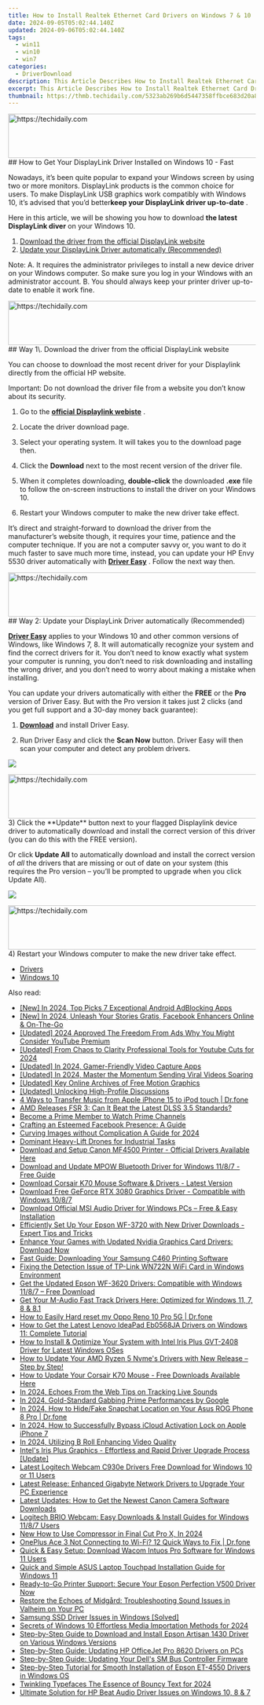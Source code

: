 ```yaml
---
title: How to Install Realtek Ethernet Card Drivers on Windows 7 & 10
date: 2024-09-05T05:02:44.140Z
updated: 2024-09-06T05:02:44.140Z
tags:
  - win11
  - win10
  - win7
categories:
  - DriverDownload
description: This Article Describes How to Install Realtek Ethernet Card Drivers on Windows 7 & 10
excerpt: This Article Describes How to Install Realtek Ethernet Card Drivers on Windows 7 & 10
thumbnail: https://thmb.techidaily.com/5323ab269b6d5447358ffbce683d20a8b0db809b59cc59254c5cb25869dff46a.jpg
---
```


<!-- affiliate ads begin -->
<a href="https://aligracehair.sjv.io/c/5597632/2016148/19272" target="_top" id="2016148">
  <img src="//a.impactradius-go.com/display-ad/19272-2016148" border="0" alt="https://techidaily.com" width="728" height="90"/>
</a>
<img height="0" width="0" src="https://aligracehair.sjv.io/i/5597632/2016148/19272" style="position:absolute;visibility:hidden;" border="0" />
<!-- affiliate ads end -->
## How to Get Your DisplayLink Driver Installed on Windows 10 - Fast

Nowadays, it’s been quite popular to expand your Windows screen by using two or more monitors. DisplayLink products is the common choice for users. To make DisplayLink USB graphics work compatibly with Windows 10, it’s advised that you’d better**keep your DisplayLink driver up-to-date** .

 Here in this article, we will be showing you how to download **the latest DisplayLink diver**  on your Windows 10.

1. [Download the driver from the official DisplayLink website](https://tools.techidaily.com/drivereasy/download/)
2. [Update your DisplayLink Driver automatically (Recommended)](https://www.drivereasy.com/knowledge/download-displaylink-driver-windows-easily/#way2)

 Note:
 A. It requires the administrator privileges to install a new device driver on your Windows computer. So make sure you log in your Windows with an administrator account.
 B. You should always keep your printer driver up-to-date to enable it work fine.

<!-- affiliate ads begin -->
<a href="https://imp.i357552.net/c/5597632/1061528/11832" target="_top" id="1061528">
  <img src="//a.impactradius-go.com/display-ad/11832-1061528" border="0" alt="https://techidaily.com" width="728" height="90"/>
</a>
<img height="0" width="0" src="https://imp.i357552.net/i/5597632/1061528/11832" style="position:absolute;visibility:hidden;" border="0" />
<!-- affiliate ads end -->
## Way 1\. Download the driver from the official DisplayLink website

 You can choose to download the most recent driver for your Displaylink directly from the official HP website.

 Important: Do not download the driver file from a website you don’t know about its security.

 1) Go to the [**official Displaylink webiste**](http://www.displaylink.com/) .

 2) Locate the driver download page.

 3) Select your operating system. It will takes you to the download page then.

 4) Click the **Download**  next to the most recent version of the driver file.

 5) When it completes downloading, **double-click**  the downloaded **.exe**  file to follow the on-screen instructions to install the driver on your Windows 10.

 6) Restart your Windows computer to make the new driver take effect.

 It’s direct and straight-forward to download the driver from the manufacturer’s website though, it requires your time, patience and the computer technique. If you are not a computer savvy or, you want to do it much faster to save much more time, instead, you can update your HP Envy 5530 driver automatically with **[Driver Easy](https://tools.techidaily.com/drivereasy/download/)**  . Follow the next way then.

<!-- affiliate ads begin -->
<a href="https://aligracehair.sjv.io/c/5597632/1902294/19272" target="_top" id="1902294">
  <img src="//a.impactradius-go.com/display-ad/19272-1902294" border="0" alt="https://techidaily.com" width="728" height="90"/>
</a>
<img height="0" width="0" src="https://aligracehair.sjv.io/i/5597632/1902294/19272" style="position:absolute;visibility:hidden;" border="0" />
<!-- affiliate ads end -->
## Way 2: Update your DisplayLink Driver automatically (Recommended)

**[Driver Easy](https://tools.techidaily.com/drivereasy/download/)**  applies to your Windows 10 and other common versions of Windows, like Windows 7, 8\. It will automatically recognize your system and find the correct drivers for it. You don’t need to know exactly what system your computer is running, you don’t need to risk downloading and installing the wrong driver, and you don’t need to worry about making a mistake when installing.

 You can update your drivers automatically with either the **FREE**   or the **Pro**   version of Driver Easy. But with the Pro version it takes just 2 clicks (and you get full support and a 30-day money back guarantee):

 1) **[Download](https://tools.techidaily.com/drivereasy/download/)**   and install Driver Easy.

 2) Run Driver Easy and click the **Scan Now**   button. Driver Easy will then scan your computer and detect any problem drivers.

![](https://images.drivereasy.com/wp-content/uploads/2017/06/6-6.png)

<!-- affiliate ads begin -->
<a href="https://united.elfm.net/c/5597632/517826/4704" target="_top" id="517826">
  <img src="//a.impactradius-go.com/display-ad/4704-517826" border="0" alt="https://techidaily.com" width="728" height="90"/>
</a>
<img height="0" width="0" src="https://united.elfm.net/i/5597632/517826/4704" style="position:absolute;visibility:hidden;" border="0" />
<!-- affiliate ads end -->
3) Click the **Update**  button next to your flagged Displaylink device driver to automatically download and install the correct version of this driver (you can do this with the FREE version).

Or click **Update All**  to automatically download and install the correct version of _all_  the drivers that are missing or out of date on your system (this requires the Pro version – you’ll be prompted to upgrade when you click Update All).

![](https://images.drivereasy.com/wp-content/uploads/2017/06/5-9.png)

<!-- affiliate ads begin -->
<a href="https://appsumo.8odi.net/c/5597632/2111965/7443" target="_top" id="2111965">
  <img src="//a.impactradius-go.com/display-ad/7443-2111965" border="0" alt="https://techidaily.com" width="728" height="90"/>
</a>
<img height="0" width="0" src="https://appsumo.8odi.net/i/5597632/2111965/7443" style="position:absolute;visibility:hidden;" border="0" />
<!-- affiliate ads end -->
 4) Restart your Windows computer to make the new driver take effect.

* [Drivers](https://tools.techidaily.com/drivereasy/download/)
* [Windows 10](https://tools.techidaily.com/drivereasy/download/)

<ins class="adsbygoogle"
     style="display:block"
     data-ad-format="autorelaxed"
     data-ad-client="ca-pub-7571918770474297"
     data-ad-slot="1223367746"></ins>



<ins class="adsbygoogle"
     style="display:block"
     data-ad-client="ca-pub-7571918770474297"
     data-ad-slot="8358498916"
     data-ad-format="auto"
     data-full-width-responsive="true"></ins>

<span class="atpl-alsoreadstyle">Also read:</span>
<div><ul>
<li><a href="https://youtube-data.techidaily.com/n-2024-top-picks-7-exceptional-android-adblocking-apps/"><u>[New] In 2024, Top Picks  7 Exceptional Android AdBlocking Apps</u></a></li>
<li><a href="https://facebook-video-recording.techidaily.com/new-in-2024-unleash-your-stories-gratis-facebook-enhancers-online-and-on-the-go/"><u>[New] In 2024, Unleash Your Stories  Gratis, Facebook Enhancers Online & On-The-Go</u></a></li>
<li><a href="https://youtube-blog.techidaily.com/ed-2024-approved-the-freedom-from-ads-why-you-might-consider-youtube-premium/"><u>[Updated] 2024 Approved  The Freedom From Ads  Why You Might Consider YouTube Premium</u></a></li>
<li><a href="https://eaxpv-info.techidaily.com/updated-from-chaos-to-clarity-professional-tools-for-youtube-cuts-for-2024/"><u>[Updated] From Chaos to Clarity  Professional Tools for Youtube Cuts for 2024</u></a></li>
<li><a href="https://youtube-sure.techidaily.com/ed-in-2024-gamer-friendly-video-capture-apps/"><u>[Updated] In 2024, Gamer-Friendly Video Capture Apps</u></a></li>
<li><a href="https://instagram-clips.techidaily.com/updated-in-2024-master-the-momentum-sending-viral-videos-soaring/"><u>[Updated] In 2024, Master the Momentum  Sending Viral Videos Soaring</u></a></li>
<li><a href="https://facebook-record-videos.techidaily.com/updated-key-online-archives-of-free-motion-graphics/"><u>[Updated] Key Online Archives of Free Motion Graphics</u></a></li>
<li><a href="https://facebook-video-share.techidaily.com/updated-unlocking-high-profile-discussions/"><u>[Updated] Unlocking High-Profile Discussions</u></a></li>
<li><a href="https://iphone-transfer.techidaily.com/4-ways-to-transfer-music-from-apple-iphone-15-to-ipod-touch-drfone-by-drfone-transfer-from-ios/"><u>4 Ways to Transfer Music from Apple iPhone 15 to iPod touch | Dr.fone</u></a></li>
<li><a href="https://games-able.techidaily.com/amd-releases-fsr-3-can-it-beat-the-latest-dlss-35-standards/"><u>AMD Releases FSR 3: Can It Beat the Latest DLSS 3.5 Standards?</u></a></li>
<li><a href="https://games-able.techidaily.com/become-a-prime-member-to-watch-prime-channels/"><u>Become a Prime Member to Watch Prime Channels</u></a></li>
<li><a href="https://facebook.techidaily.com/crafting-an-esteemed-facebook-presence-a-guide/"><u>Crafting an Esteemed Facebook Presence: A Guide</u></a></li>
<li><a href="https://fox-hovers.techidaily.com/curving-images-without-complication-a-guide-for-2024/"><u>Curving Images without Complication  A Guide for 2024</u></a></li>
<li><a href="https://extra-hints.techidaily.com/dominant-heavy-lift-drones-for-industrial-tasks/"><u>Dominant Heavy-Lift Drones for Industrial Tasks</u></a></li>
<li><a href="https://driver-download.techidaily.com/download-and-setup-canon-mf4500-printer-official-drivers-available-here/"><u>Download and Setup Canon MF4500 Printer - Official Drivers Available Here</u></a></li>
<li><a href="https://driver-download.techidaily.com/download-and-update-mpow-bluetooth-driver-for-windows-1187-free-guide/"><u>Download and Update MPOW Bluetooth Driver for Windows 11/8/7 - Free Guide</u></a></li>
<li><a href="https://driver-download.techidaily.com/download-corsair-k70-mouse-software-and-drivers-latest-version/"><u>Download Corsair K70 Mouse Software & Drivers - Latest Version</u></a></li>
<li><a href="https://driver-download.techidaily.com/download-free-geforce-rtx-3080-graphics-driver-compatible-with-windows-1087/"><u>Download Free GeForce RTX 3080 Graphics Driver - Compatible with Windows 10/8/7</u></a></li>
<li><a href="https://driver-download.techidaily.com/download-official-msi-audio-driver-for-windows-pcs-free-and-easy-installation/"><u>Download Official MSI Audio Driver for Windows PCs – Free & Easy Installation</u></a></li>
<li><a href="https://driver-download.techidaily.com/efficiently-set-up-your-epson-wf-3720-with-new-driver-downloads-expert-tips-and-tricks/"><u>Efficiently Set Up Your Epson WF-3720 with New Driver Downloads - Expert Tips and Tricks</u></a></li>
<li><a href="https://driver-download.techidaily.com/enhance-your-games-with-updated-nvidia-graphics-card-drivers-download-now/"><u>Enhance Your Games with Updated Nvidia Graphics Card Drivers: Download Now</u></a></li>
<li><a href="https://driver-download.techidaily.com/fast-guide-downloading-your-samsung-c460-printing-software/"><u>Fast Guide: Downloading Your Samsung C460 Printing Software</u></a></li>
<li><a href="https://driver-download.techidaily.com/fixing-the-detection-issue-of-tp-link-wn722n-wifi-card-in-windows-environment/"><u>Fixing the Detection Issue of TP-Link WN722N WiFi Card in Windows Environment</u></a></li>
<li><a href="https://driver-download.techidaily.com/get-the-updated-epson-wf-3620-drivers-compatible-with-windows-1187-free-download/"><u>Get the Updated Epson WF-3620 Drivers: Compatible with Windows 11/8/7 – Free Download</u></a></li>
<li><a href="https://driver-download.techidaily.com/get-your-m-audio-fast-track-drivers-here-optimized-for-windows-11-7-8-and-81/"><u>Get Your M-Audio Fast Track Drivers Here: Optimized for Windows 11, 7, 8 & 8.1</u></a></li>
<li><a href="https://techidaily.com/how-to-easily-hard-reset-my-oppo-reno-10-pro-5g-drfone-by-drfone-reset-android-reset-android/"><u>How to Easily Hard reset my Oppo Reno 10 Pro 5G | Dr.fone</u></a></li>
<li><a href="https://driver-download.techidaily.com/how-to-get-the-latest-lenovo-ideapad-eb0568ja-drivers-on-windows-11-complete-tutorial/"><u>How to Get the Latest Lenovo IdeaPad Eb0568JA Drivers on Windows 11: Complete Tutorial</u></a></li>
<li><a href="https://driver-download.techidaily.com/how-to-install-and-optimize-your-system-with-intel-iris-plus-gvt-2408-driver-for-latest-windows-oses/"><u>How to Install & Optimize Your System with Intel Iris Plus GVT-2408 Driver for Latest Windows OSes</u></a></li>
<li><a href="https://driver-download.techidaily.com/1722963396803-how-to-update-your-amd-ryzen-5-nvmes-drivers-with-new-release-step-by-step/"><u>How to Update Your AMD Ryzen 5 Nvme's Drivers with New Release – Step by Step!</u></a></li>
<li><a href="https://driver-download.techidaily.com/how-to-update-your-corsair-k70-mouse-free-downloads-available-here/"><u>How to Update Your Corsair K70 Mouse - Free Downloads Available Here</u></a></li>
<li><a href="https://visual-screen-recording.techidaily.com/in-2024-echoes-from-the-web-tips-on-tracking-live-sounds/"><u>In 2024, Echoes From the Web  Tips on Tracking Live Sounds</u></a></li>
<li><a href="https://some-techniques.techidaily.com/in-2024-gold-standard-gabbing-prime-performances-by-google/"><u>In 2024, Gold-Standard Gabbing  Prime Performances by Google</u></a></li>
<li><a href="https://location-social.techidaily.com/in-2024-how-to-hidefake-snapchat-location-on-your-asus-rog-phone-8-pro-drfone-by-drfone-virtual-android/"><u>In 2024, How to Hide/Fake Snapchat Location on Your Asus ROG Phone 8 Pro | Dr.fone</u></a></li>
<li><a href="https://activate-lock.techidaily.com/in-2024-how-to-successfully-bypass-icloud-activation-lock-on-apple-iphone-7-by-drfone-ios/"><u>In 2024, How to Successfully Bypass iCloud Activation Lock on Apple iPhone 7</u></a></li>
<li><a href="https://some-guidance.techidaily.com/in-2024-utilizing-b-roll-enhancing-video-quality/"><u>In 2024, Utilizing B Roll  Enhancing Video Quality</u></a></li>
<li><a href="https://driver-download.techidaily.com/intels-iris-plus-graphics-effortless-and-rapid-driver-upgrade-process-update/"><u>Intel's Iris Plus Graphics - Effortless and Rapid Driver Upgrade Process [Update]</u></a></li>
<li><a href="https://driver-download.techidaily.com/latest-logitech-webcam-c930e-drivers-free-download-for-windows-10-or-11-users/"><u>Latest Logitech Webcam C930e Drivers Free Download for Windows 10 or 11 Users</u></a></li>
<li><a href="https://driver-download.techidaily.com/latest-release-enhanced-gigabyte-network-drivers-to-upgrade-your-pc-experience/"><u>Latest Release: Enhanced Gigabyte Network Drivers to Upgrade Your PC Experience</u></a></li>
<li><a href="https://driver-download.techidaily.com/latest-updates-how-to-get-the-newest-canon-camera-software-downloads/"><u>Latest Updates: How to Get the Newest Canon Camera Software Downloads</u></a></li>
<li><a href="https://driver-download.techidaily.com/logitech-brio-webcam-easy-downloads-and-install-guides-for-windows-1187-users/"><u>Logitech BRIO Webcam: Easy Downloads & Install Guides for Windows 11/8/7 Users</u></a></li>
<li><a href="https://smart-video-editing.techidaily.com/new-how-to-use-compressor-in-final-cut-pro-x-in-2024/"><u>New How to Use Compressor in Final Cut Pro X, In 2024</u></a></li>
<li><a href="https://howto.techidaily.com/oneplus-ace-3-not-connecting-to-wi-fi-12-quick-ways-to-fix-drfone-by-drfone-fix-android-problems-fix-android-problems/"><u>OnePlus Ace 3 Not Connecting to Wi-Fi? 12 Quick Ways to Fix | Dr.fone</u></a></li>
<li><a href="https://driver-download.techidaily.com/quick-and-easy-setup-download-wacom-intuos-pro-software-for-windows-11-users/"><u>Quick & Easy Setup: Download Wacom Intuos Pro Software for Windows 11 Users</u></a></li>
<li><a href="https://driver-download.techidaily.com/quick-and-simple-asus-laptop-touchpad-installation-guide-for-windows-11/"><u>Quick and Simple ASUS Laptop Touchpad Installation Guide for Windows 11</u></a></li>
<li><a href="https://driver-download.techidaily.com/ready-to-go-printer-support-secure-your-epson-perfection-v500-driver-now/"><u>Ready-to-Go Printer Support: Secure Your Epson Perfection V500 Driver Now</u></a></li>
<li><a href="https://sound-issues.techidaily.com/restore-the-echoes-of-midgard-troubleshooting-sound-issues-in-valheim-on-your-pc/"><u>Restore the Echoes of Midgård: Troubleshooting Sound Issues in Valheim on Your PC</u></a></li>
<li><a href="https://driver-download.techidaily.com/samsung-ssd-driver-issues-in-windows-solved/"><u>Samsung SSD Driver Issues in Windows [Solved]</u></a></li>
<li><a href="https://extra-guidance.techidaily.com/secrets-of-windows-10-effortless-media-importation-methods-for-2024/"><u>Secrets of Windows 10  Effortless Media Importation Methods for 2024</u></a></li>
<li><a href="https://driver-download.techidaily.com/step-by-step-guide-to-download-and-install-epson-artisan-1430-driver-on-various-windows-versions/"><u>Step-by-Step Guide to Download and Install Epson Artisan 1430 Driver on Various Windows Versions</u></a></li>
<li><a href="https://driver-download.techidaily.com/step-by-step-guide-updating-hp-officejet-pro-8620-drivers-on-pcs/"><u>Step-by-Step Guide: Updating HP OfficeJet Pro 8620 Drivers on PCs</u></a></li>
<li><a href="https://driver-download.techidaily.com/step-by-step-guide-updating-your-dells-sm-bus-controller-firmware/"><u>Step-by-Step Guide: Updating Your Dell's SM Bus Controller Firmware</u></a></li>
<li><a href="https://driver-download.techidaily.com/step-by-step-tutorial-for-smooth-installation-of-epson-et-4550-drivers-in-windows-os/"><u>Step-by-Step Tutorial for Smooth Installation of Epson ET-4550 Drivers in Windows OS</u></a></li>
<li><a href="https://eaxpv-info.techidaily.com/twinkling-typefaces-the-essence-of-bouncy-text-for-2024/"><u>Twinkling Typefaces  The Essence of Bouncy Text for 2024</u></a></li>
<li><a href="https://driver-download.techidaily.com/ultimate-solution-for-hp-beat-audio-driver-issues-on-windows-10-8-and-7/"><u>Ultimate Solution for HP Beat Audio Driver Issues on Windows 10, 8 & 7</u></a></li>
</ul></div>
